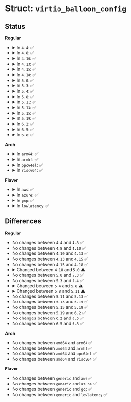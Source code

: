 # Struct: <code>virtio_balloon_config</code>

## Status
<b>Regular</b>
<ul>
<li>
<details>
<summary>In <code>4.4</code>: ✅</summary>

```c
struct virtio_balloon_config {
    __u32 num_pages;
    __u32 actual;
};
```
</details>
</li>
<li>
<details>
<summary>In <code>4.8</code>: ✅</summary>

```c
struct virtio_balloon_config {
    __u32 num_pages;
    __u32 actual;
};
```
</details>
</li>
<li>
<details>
<summary>In <code>4.10</code>: ✅</summary>

```c
struct virtio_balloon_config {
    __u32 num_pages;
    __u32 actual;
};
```
</details>
</li>
<li>
<details>
<summary>In <code>4.13</code>: ✅</summary>

```c
struct virtio_balloon_config {
    __u32 num_pages;
    __u32 actual;
};
```
</details>
</li>
<li>
<details>
<summary>In <code>4.15</code>: ✅</summary>

```c
struct virtio_balloon_config {
    __u32 num_pages;
    __u32 actual;
};
```
</details>
</li>
<li>
<details>
<summary>In <code>4.18</code>: ✅</summary>

```c
struct virtio_balloon_config {
    __u32 num_pages;
    __u32 actual;
};
```
</details>
</li>
<li>
<details>
<summary>In <code>5.0</code>: ✅</summary>

```c
struct virtio_balloon_config {
    __u32 num_pages;
    __u32 actual;
    __u32 free_page_report_cmd_id;
    __u32 poison_val;
};
```
</details>
</li>
<li>
<details>
<summary>In <code>5.3</code>: ✅</summary>

```c
struct virtio_balloon_config {
    __u32 num_pages;
    __u32 actual;
    __u32 free_page_report_cmd_id;
    __u32 poison_val;
};
```
</details>
</li>
<li>
<details>
<summary>In <code>5.4</code>: ✅</summary>

```c
struct virtio_balloon_config {
    __u32 num_pages;
    __u32 actual;
    __u32 free_page_report_cmd_id;
    __u32 poison_val;
};
```
</details>
</li>
<li>
<details>
<summary>In <code>5.8</code>: ✅</summary>

```c
struct virtio_balloon_config {
    __u32 num_pages;
    __u32 actual;
    __u32 free_page_hint_cmd_id;
    __u32 free_page_report_cmd_id;
    __u32 poison_val;
};
```
</details>
</li>
<li>
<details>
<summary>In <code>5.11</code>: ✅</summary>

```c
struct virtio_balloon_config {
    __le32 num_pages;
    __le32 actual;
    __le32 free_page_hint_cmd_id;
    __le32 free_page_report_cmd_id;
    __le32 poison_val;
};
```
</details>
</li>
<li>
<details>
<summary>In <code>5.13</code>: ✅</summary>

```c
struct virtio_balloon_config {
    __le32 num_pages;
    __le32 actual;
    __le32 free_page_hint_cmd_id;
    __le32 free_page_report_cmd_id;
    __le32 poison_val;
};
```
</details>
</li>
<li>
<details>
<summary>In <code>5.15</code>: ✅</summary>

```c
struct virtio_balloon_config {
    __le32 num_pages;
    __le32 actual;
    __le32 free_page_hint_cmd_id;
    __le32 free_page_report_cmd_id;
    __le32 poison_val;
};
```
</details>
</li>
<li>
<details>
<summary>In <code>5.19</code>: ✅</summary>

```c
struct virtio_balloon_config {
    __le32 num_pages;
    __le32 actual;
    __le32 free_page_hint_cmd_id;
    __le32 free_page_report_cmd_id;
    __le32 poison_val;
};
```
</details>
</li>
<li>
<details>
<summary>In <code>6.2</code>: ✅</summary>

```c
struct virtio_balloon_config {
    __le32 num_pages;
    __le32 actual;
    __le32 free_page_hint_cmd_id;
    __le32 free_page_report_cmd_id;
    __le32 poison_val;
};
```
</details>
</li>
<li>
<details>
<summary>In <code>6.5</code>: ✅</summary>

```c
struct virtio_balloon_config {
    __le32 num_pages;
    __le32 actual;
    __le32 free_page_hint_cmd_id;
    __le32 free_page_report_cmd_id;
    __le32 poison_val;
};
```
</details>
</li>
<li>
<details>
<summary>In <code>6.8</code>: ✅</summary>

```c
struct virtio_balloon_config {
    __le32 num_pages;
    __le32 actual;
    __le32 free_page_hint_cmd_id;
    __le32 free_page_report_cmd_id;
    __le32 poison_val;
};
```
</details>
</li>
</ul>
<b>Arch</b>
<ul>
<li>
<details>
<summary>In <code>arm64</code>: ✅</summary>

```c
struct virtio_balloon_config {
    __u32 num_pages;
    __u32 actual;
    __u32 free_page_report_cmd_id;
    __u32 poison_val;
};
```
</details>
</li>
<li>
<details>
<summary>In <code>armhf</code>: ✅</summary>

```c
struct virtio_balloon_config {
    __u32 num_pages;
    __u32 actual;
    __u32 free_page_report_cmd_id;
    __u32 poison_val;
};
```
</details>
</li>
<li>
<details>
<summary>In <code>ppc64el</code>: ✅</summary>

```c
struct virtio_balloon_config {
    __u32 num_pages;
    __u32 actual;
    __u32 free_page_report_cmd_id;
    __u32 poison_val;
};
```
</details>
</li>
<li>
<details>
<summary>In <code>riscv64</code>: ✅</summary>

```c
struct virtio_balloon_config {
    __u32 num_pages;
    __u32 actual;
    __u32 free_page_report_cmd_id;
    __u32 poison_val;
};
```
</details>
</li>
</ul>
<b>Flavor</b>
<ul>
<li>
<details>
<summary>In <code>aws</code>: ✅</summary>

```c
struct virtio_balloon_config {
    __u32 num_pages;
    __u32 actual;
    __u32 free_page_report_cmd_id;
    __u32 poison_val;
};
```
</details>
</li>
<li>
<details>
<summary>In <code>azure</code>: ✅</summary>

```c
struct virtio_balloon_config {
    __u32 num_pages;
    __u32 actual;
    __u32 free_page_report_cmd_id;
    __u32 poison_val;
};
```
</details>
</li>
<li>
<details>
<summary>In <code>gcp</code>: ✅</summary>

```c
struct virtio_balloon_config {
    __u32 num_pages;
    __u32 actual;
    __u32 free_page_report_cmd_id;
    __u32 poison_val;
};
```
</details>
</li>
<li>
<details>
<summary>In <code>lowlatency</code>: ✅</summary>

```c
struct virtio_balloon_config {
    __u32 num_pages;
    __u32 actual;
    __u32 free_page_report_cmd_id;
    __u32 poison_val;
};
```
</details>
</li>
</ul>

## Differences
<b>Regular</b>
<ul>
<li>
No changes between <code>4.4</code> and <code>4.8</code> ✅
</li>
<li>
No changes between <code>4.8</code> and <code>4.10</code> ✅
</li>
<li>
No changes between <code>4.10</code> and <code>4.13</code> ✅
</li>
<li>
No changes between <code>4.13</code> and <code>4.15</code> ✅
</li>
<li>
No changes between <code>4.15</code> and <code>4.18</code> ✅
</li>
<li>
<details>
<summary>Changed between <code>4.18</code> and <code>5.0</code> ⚠️</summary>
<ul>
<li>
<b>Field added. </b>
<code>__u32 free_page_report_cmd_id</code>
</li>
<li>
<b>Field added. </b>
<code>__u32 poison_val</code>
</li>
</ul>
</details>
</li>
<li>
No changes between <code>5.0</code> and <code>5.3</code> ✅
</li>
<li>
No changes between <code>5.3</code> and <code>5.4</code> ✅
</li>
<li>
<details>
<summary>Changed between <code>5.4</code> and <code>5.8</code> ⚠️</summary>
<ul>
<li>
<b>Field added. </b>
<code>__u32 free_page_hint_cmd_id</code>
</li>
</ul>
</details>
</li>
<li>
<details>
<summary>Changed between <code>5.8</code> and <code>5.11</code> ⚠️</summary>
<ul>
<li>
<b>Field type changed. </b>
<code>__u32 num_pages</code> ➡️ <code>__le32 num_pages</code>
</li>
<li>
<b>Field type changed. </b>
<code>__u32 actual</code> ➡️ <code>__le32 actual</code>
</li>
<li>
<b>Field type changed. </b>
<code>__u32 free_page_hint_cmd_id</code> ➡️ <code>__le32 free_page_hint_cmd_id</code>
</li>
<li>
<b>Field type changed. </b>
<code>__u32 free_page_report_cmd_id</code> ➡️ <code>__le32 free_page_report_cmd_id</code>
</li>
<li>
<b>Field type changed. </b>
<code>__u32 poison_val</code> ➡️ <code>__le32 poison_val</code>
</li>
</ul>
</details>
</li>
<li>
No changes between <code>5.11</code> and <code>5.13</code> ✅
</li>
<li>
No changes between <code>5.13</code> and <code>5.15</code> ✅
</li>
<li>
No changes between <code>5.15</code> and <code>5.19</code> ✅
</li>
<li>
No changes between <code>5.19</code> and <code>6.2</code> ✅
</li>
<li>
No changes between <code>6.2</code> and <code>6.5</code> ✅
</li>
<li>
No changes between <code>6.5</code> and <code>6.8</code> ✅
</li>
</ul>
<b>Arch</b>
<ul>
<li>
No changes between <code>amd64</code> and <code>arm64</code> ✅
</li>
<li>
No changes between <code>amd64</code> and <code>armhf</code> ✅
</li>
<li>
No changes between <code>amd64</code> and <code>ppc64el</code> ✅
</li>
<li>
No changes between <code>amd64</code> and <code>riscv64</code> ✅
</li>
</ul>
<b>Flavor</b>
<ul>
<li>
No changes between <code>generic</code> and <code>aws</code> ✅
</li>
<li>
No changes between <code>generic</code> and <code>azure</code> ✅
</li>
<li>
No changes between <code>generic</code> and <code>gcp</code> ✅
</li>
<li>
No changes between <code>generic</code> and <code>lowlatency</code> ✅
</li>
</ul>
